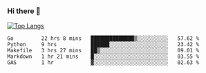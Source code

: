 ### Hi there 👋

<!--
**3Xpl0it3r/3Xpl0it3r** is a ✨ _special_ ✨ repository because its `README.md` (this file) appears on your GitHub profile.

Here are some ideas to get you started:

- 🔭 I’m currently working on ...
- 🌱 I’m currently learning ...
- 👯 I’m looking to collaborate on ...
- 🤔 I’m looking for help with ...
- 💬 Ask me about ...
- 📫 How to reach me: ...
- 😄 Pronouns: ...
- ⚡ Fun fact: ...
-->


[![Top Langs](https://github-readme-stats.vercel.app/api/top-langs/?username=3Xpl0it3r&layout=compact)](https://github.com/3Xpl0it3r/3Xpl0it3r)

<!--START_SECTION:waka-->
```text
Go         22 hrs 8 mins   ██████████████▒░░░░░░░░░░   57.62 % 
Python     9 hrs           ██████░░░░░░░░░░░░░░░░░░░   23.42 % 
Makefile   3 hrs 27 mins   ██▒░░░░░░░░░░░░░░░░░░░░░░   09.01 % 
Markdown   1 hr 21 mins    █░░░░░░░░░░░░░░░░░░░░░░░░   03.55 % 
GAS        1 hr            ▓░░░░░░░░░░░░░░░░░░░░░░░░   02.63 % 
```
<!--END_SECTION:waka-->
